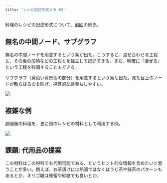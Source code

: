 ```yaml
---
title: 'レシピ記述形式メモ #2'
---
```

料理のレシピの記述形式について、[前回](https://r7kamura.com/articles/2022-05-13-mermaid-recipe-memo)の続き。

無名の中間ノード、サブグラフ
--------------

無名の中間ノードを用意するという案が出た。こうすると、混ぜ合わせる工程と、その後の加熱などの工程とを独立して記述できる。また、明確に「混ぜる」という工程を強調することもできる。

サブグラフ（黄色い背景色の部分）を用意するという案も出た。見た目上のノードが散らばるのを防げ、視覚的な誘導もしやすい。

![](https://lh5.googleusercontent.com/F_Tvwjikz7JxHSVmxqJijR6ZWNE4EX7bTxuENE7EYTX0d5Mkt5QD23Xuieqxmlu3HuyLB2HVEeQC9CVKWZXudf87AG_AovzV9PLa9CbU9xbYWBFFBz5z8bTfaB4WdZWJ46GL0AHLHfAaR3v4KA)

複雑な例
----

調理後の料理を、更に別のレシピの材料として利用する例。

![](https://lh4.googleusercontent.com/15bVEYfe-IBAHHNQj7RIU9RyqG69OMzbrRCSoiDhubJW10Xdo_SBZobFiyDA41lENZQWkyr2KeBE6L0PuUgdrWi7xqAadNdz_yNnaZMdKSyl3c6yvkuWQg1e963vHNj1eC4a8wI92nfoJrDgOg)

課題: 代用品の提案
----------

この材料はこの材料でも代用可能である、というヒント的な情報を含めたいと思うことが多い。例えば、お茶漬けには熱湯ではなくほうじ茶や緑茶のパターンもあるとか、オリゴ糖は蜂蜜や砂糖でも良いとか。
